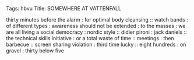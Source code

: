 Tags: hbvu
Title: SOMEWHERE AT VATTENFALL
  
thirty minutes before the alarm : for optimal body cleansing :: watch bands : of different types : awareness should not be extended : to the masses : we are all living a social democracy : nordic style :: didier pironi : jack daniels :: the technical skills initiative : or a total waste of time :: meetings : then barbecue :: screen sharing violation : third time lucky :: eight hundreds : on gravel : thirty below five